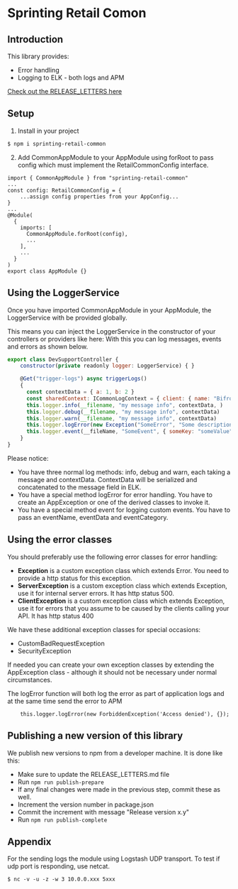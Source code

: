 <h1>Sprinting Retail Comon</h1>

<h2>Introduction</h2>
This library provides: 
<ul>
    <li>Error handling</li>
    <li>Logging to ELK - both logs and APM</li>
</ul>

[Check out the RELEASE_LETTERS here](RELEASE_LETTERS.md)

<h2>Setup</h2>

1. Install in your project
```bash 
$ npm i sprinting-retail-common
```
2. Add CommonAppModule to your AppModule using forRoot to pass config which must implement the RetailCommonConfig interface.
```
import { CommonAppModule } from "sprinting-retail-common"
...
const config: RetailCommonConfig = {
    ...assign config properties from your AppConfig...
}
...
@Module(
  {
    imports: [
      CommonAppModule.forRoot(config),
      ...
    ],
    ...
  }
)
export class AppModule {}
```

<h2>Using the LoggerService</h2>

Once you have imported CommonAppModule in your AppModule, 
the LoggerService with be provided globally. 

This means you can inject the LoggerService in the constructor of your controllers or providers like here: 
With this you can log messages, events and errors as shown below.

```javascript
export class DevSupportController {
    constructor(private readonly logger: LoggerService) { }

    @Get("trigger-logs") async triggerLogs()
    {
      const contextData = { a: 1, b: 2 }
      const sharedContext: ICommonLogContext = { client: { name: "Bifrost" }, tenantId: 100 }
      this.logger.info(__filename, "my message info", contextData, )
      this.logger.debug(__filename, "my message info", contextData)
      this.logger.warn(__filename, "my message info", contextData)
      this.logger.logError(new Exception("SomeError", "Some description", contextData, innerError))
      this.logger.event(__fileName, "SomeEvent", { someKey: "someValue" }, "SomeCategory")
    }
}
```

Please notice: 
- You have three normal log methods: info, debug and warn, each taking a message and contextData. ContextData will be serialized and concatenated to the message field in ELK. 
- You have a special method logError for error handling. You have to create an AppException or one of the derived classes to invoke it. 
- You have a special method event for logging custom events. You have to pass an eventName, eventData and eventCategory.

<h2>Using the error classes</h2>

You should preferably use the following error classes for error handling:
- **Exception** is a custom exception class which extends Error. You need to provide a http status for this exception. 
- **ServerException** is a custom exception class which extends Exception, use it for internal server errors. It has http status 500.
- **ClientException** is a custom exception class which extends Exception, use it for errors that you assume to be caused by the clients calling your API. It has http status 400

We have these additional exception classes for special occasions: 
- CustomBadRequestException
- SecurityException

If needed you can create your own exception classes by extending the AppException class - although it should not be necessary under normal circumstances. 

The logError function will both log the error as part of application logs and at the same time send the error to APM

```
    this.logger.logError(new ForbiddenException('Access denied'), {});
```


<h2>Publishing a new version of this library</h2>

We publish new versions to npm from a developer machine. It is done like this: 
- Make sure to update the RELEASE_LETTERS.md file
- Run `````npm run publish-prepare`````
- If any final changes were made in the previous step, commit these as well.   
- Increment the version number in package.json
- Commit the increment with message "Release version x.y"
- Run `````npm run publish-complete`````

<h2>Appendix</h2>

For the sending logs the module using Logstash UDP transport.
To test if udp port is responding, use netcat.

`
$ nc -v -u -z -w 3 10.0.0.xxx 5xxx
`
